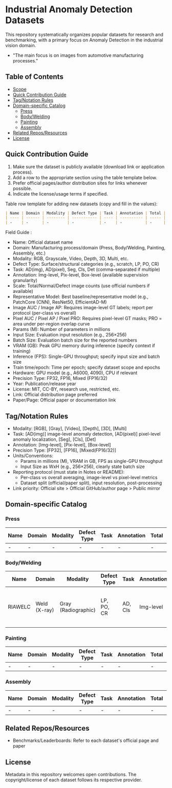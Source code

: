 # Industrial Anomaly Detection Datasets

This repository systematically organizes popular datasets for research and benchmarking, with a primary focus on Anomaly Detection in the industrial vision domain.

- "The main focus is on images from automotive manufacturing processes."

## Table of Contents

- [Scope](#scope)
- [Quick Contribution Guide](#quick-contribution-guide)
- [Tag/Notation Rules](#tagnotation-rules)
- [Domain-specific Catalog](#domain-specific-catalog)
  - [Press](#press)
  - [Body/Welding](#bodywelding)
  - [Painting](#painting)
  - [Assembly](#assembly)
- [Related Repos/Resources](#related-reposresources)
- [License](#license)

## Quick Contribution Guide

1. Make sure the dataset is publicly available (download link or application process).
2. Add a row to the appropriate section using the table template below.
3. Prefer official pages/author distribution sites for links whenever possible.
4. Indicate the license/usage terms if specified.

Table row template for adding new datasets (copy and fill in the values):

```markdown
| Name | Domain | Modality | Defect Type | Task | Annotation | Total | Normal | Defect | Representative Model | Image AUC | Image AP | Pixel AUC | Pixel AP | Pixel PRO | Params (M) | Input Size | Batch Size | VRAM (GB) | Inference (FPS) | Train time/epoch | Hardware | Precision Type | Year | License | Link | Paper/Page |
| ---- | ------ | -------- | ----------- | ---- | ---------- | ----- | ------ | ------ | -------------------- | --------- | -------- | --------- | -------- | --------- | ---------- | ---------- | ---------- | --------- | --------------- | ---------------- | -------- | -------------- | ---- | ------- | ---- | ---------- |
| -    | -      | -        | -           | -    | -          | -     | -      | -      | -                    | -         | -        | -         | -        | -         | -          | -          | -          | -         | -               | -                | -        | -              | -    | -       | -    | -          |
```

Field Guide :

- Name: Official dataset name
- Domain: Manufacturing process/domain (Press, Body/Welding, Painting, Assembly, etc.)
- Modality: RGB, Grayscale, Video, Depth, 3D, Multi, etc.
- Defect Type: Surface/structural categories (e.g., scratch, LP, PO, CR)
- Task: AD(img), AD(pixel), Seg, Cls, Det (comma-separated if multiple)
- Annotation: Img-level, Pix-level, Box-level (available supervision granularity)
- Scale: Total/Normal/Defect image counts (use official numbers if available)
- Representative Model: Best baseline/representative model (e.g., PatchCore (CNN), ResNet50, EfficientAD-M)
- Image AUC / Image AP: Requires image-level GT labels; report per protocol (per-class vs overall)
- Pixel AUC / Pixel AP / Pixel PRO: Requires pixel-level GT masks; PRO = area under per-region overlap curve
- Params (M): Number of parameters in millions
- Input Size: Evaluation input resolution (e.g., 256×256)
- Batch Size: Evaluation batch size for the reported numbers
- VRAM (GB): Peak GPU memory during inference (specify context if training)
- Inference (FPS): Single-GPU throughput; specify input size and batch size
- Train time/epoch: Time per epoch; specify dataset scope and epochs
- Hardware: GPU model (e.g., A6000, 4090), CPU if relevant
- Precision Type: FP32, FP16, Mixed (FP16/32)
- Year: Publication/release year
- License: MIT, CC-BY, research use, restricted, etc.
- Link: Official distribution page preferred
- Paper/Page: Official paper or documentation link

## Tag/Notation Rules

- Modality: [RGB], [Gray], [Video], [Depth], [3D], [Multi]
- Task: [AD(img)] image-level anomaly detection, [AD(pixel)] pixel-level anomaly localization, [Seg], [Cls], [Det]
- Annotation: [Img-level], [Pix-level], [Box-level]
- Precision Type: [FP32], [FP16], [Mixed(FP16/32)]
- Units/Conventions:
  - Params in millions (M), VRAM in GB, FPS as single-GPU throughput
  - Input Size as WxH (e.g., 256×256), clearly state batch size
- Reporting protocol (must state in Notes or README):
  - Per-class vs overall averaging, image-level vs pixel-level metrics
  - Dataset split (official/paper split), input resolution, post-processing
- Link priority: Official site > Official GitHub/author page > Public mirror

## Domain-specific Catalog

### Press

| Name | Domain | Modality | Defect Type | Task | Annotation | Total | Normal | Defect | Representative Model | Image AUC | Image AP | Pixel AUC | Pixel AP | Pixel PRO | Params (M) | Input Size | Batch Size | VRAM (GB) | Inference (FPS) | Train time/epoch | Hardware | Precision Type | Year | License | Link | Paper/Page |
| ---- | ------ | -------- | ----------- | ---- | ---------- | ----- | ------ | ------ | -------------------- | --------- | -------- | --------- | -------- | --------- | ---------- | ---------- | ---------- | --------- | --------------- | ---------------- | -------- | -------------- | ---- | ------- | ---- | ---------- |
| -    | -      | -        | -           | -    | -          | -     | -      | -      | -                    | -         | -        | -         | -        | -         | -          | -          | -          | -         | -               | -                | -        | -              | -    | -       | -    | -          |

### Body/Welding

| Name    | Domain       | Modality            | Defect Type | Task    | Annotation | Total  | Normal      | Defect      | Representative Model | Image AUC | Image AP | Pixel AUC | Pixel AP | Pixel PRO | Params (M) | Input Size | Batch Size | VRAM (GB) | Inference (FPS) | Train time/epoch | Hardware | Precision Type | Year | License         | Link                                          | Paper/Page                                                                                                                                                                                                                                            |
| ------- | ------------ | ------------------- | ----------- | ------- | ---------- | ------ | ----------- | ----------- | -------------------- | --------- | -------- | --------- | -------- | --------- | ---------- | ---------- | ---------- | --------- | --------------- | ---------------- | -------- | -------------- | ---- | --------------- | --------------------------------------------- | ----------------------------------------------------------------------------------------------------------------------------------------------------------------------------------------------------------------------------------------------------- |
| RIAWELC | Weld (X-ray) | Gray (Radiographic) | LP, PO, CR  | AD, Cls | Img-level  | 24,407 | 이미지 개수 | 이미지 개수 | -                    | -         | -        | -         | -        | -         | -          | -          | -          | -         | -               | -                | -        | -              | 2022 | Freely released | [GitHub](https://github.com/stefyste/RIAWELC) | [1] [ICMECE 2022](https://www.researchgate.net/publication/369294451_RIAWELC_A_Novel_Dataset_of_Radiographic_Images_for_Automatic_Weld_Defects_Classification) <br> [2] [Manufacturing Letters (Elsevier)](https://doi.org/10.1016/j.mfglet.2022.100) |

### Painting

| Name | Domain | Modality | Defect Type | Task | Annotation | Total | Normal | Defect | Representative Model | Image AUC | Image AP | Pixel AUC | Pixel AP | Pixel PRO | Params (M) | Input Size | Batch Size | VRAM (GB) | Inference (FPS) | Train time/epoch | Hardware | Precision Type | Year | License | Link | Paper/Page |
| ---- | ------ | -------- | ----------- | ---- | ---------- | ----- | ------ | ------ | -------------------- | --------- | -------- | --------- | -------- | --------- | ---------- | ---------- | ---------- | --------- | --------------- | ---------------- | -------- | -------------- | ---- | ------- | ---- | ---------- |
| -    | -      | -        | -           | -    | -          | -     | -      | -      | -                    | -         | -        | -         | -        | -         | -          | -          | -          | -         | -               | -                | -        | -              | -    | -       | -    | -          |

### Assembly

| Name | Domain | Modality | Defect Type | Task | Annotation | Total | Normal | Defect | Representative Model | Image AUC | Image AP | Pixel AUC | Pixel AP | Pixel PRO | Params (M) | Input Size | Batch Size | VRAM (GB) | Inference (FPS) | Train time/epoch | Hardware | Precision Type | Year | License | Link | Paper/Page |
| ---- | ------ | -------- | ----------- | ---- | ---------- | ----- | ------ | ------ | -------------------- | --------- | -------- | --------- | -------- | --------- | ---------- | ---------- | ---------- | --------- | --------------- | ---------------- | -------- | -------------- | ---- | ------- | ---- | ---------- |
| -    | -      | -        | -           | -    | -          | -     | -      | -      | -                    | -         | -        | -         | -        | -         | -          | -          | -          | -         | -               | -                | -        | -              | -    | -       | -    | -          |

## Related Repos/Resources

- Benchmarks/Leaderboards: Refer to each dataset's official page and paper

## License

Metadata in this repository welcomes open contributions. The copyright/license of each dataset follows its respective provider.
